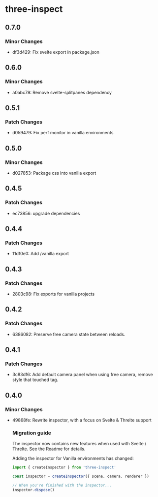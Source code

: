 # three-inspect

## 0.7.0

### Minor Changes

- df3d429: Fix svelte export in package.json

## 0.6.0

### Minor Changes

- a0abc79: Remove svelte-splitpanes dependency

## 0.5.1

### Patch Changes

- d059479: Fix perf monitor in vanilla environments

## 0.5.0

### Minor Changes

- d027853: Package css into vanilla export

## 0.4.5

### Patch Changes

- ec73856: upgrade dependencies

## 0.4.4

### Patch Changes

- 11df0e0: Add /vanilla export

## 0.4.3

### Patch Changes

- 2803c98: Fix exports for vanilla projects

## 0.4.2

### Patch Changes

- 6386082: Preserve free camera state between reloads.

## 0.4.1

### Patch Changes

- 3c83df6: Add default camera panel when using free camera, remove style that touched <body> tag.

## 0.4.0

### Minor Changes

- 49868fe: Rewrite inspector, with a focus on Svelte & Threlte support

  ### Migration guide

  The inspector now contains new features when used with Svelte / Threlte. See the Readme for details.

  Adding the inspector for Vanilla environments has changed:

  ```ts
  import { createInspector } from 'three-inspect'

  const inspector = createInspector({ scene, camera, renderer })

  // When you're finished with the inspector...
  inspector.dispose()
  ```
